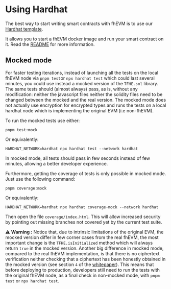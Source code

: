 # Using Hardhat

The best way to start writing smart contracts with fhEVM is to use our [Hardhat template](https://github.com/zama-ai/fhevm-hardhat-template).

It allows you to start a fhEVM docker image and run your smart contract on it. Read the [README](https://github.com/zama-ai/fhevm-hardhat-template/blob/main/README.md) for more information.

## Mocked mode

For faster testing iterations, instead of launching all the tests on the local fhEVM node via `pnpm test`or `npx hardhat test` which could last several minutes, you could use instead a mocked version of the `TFHE.sol` library.
The same tests should (almost always) pass, as is, without any modification: neither the javascript files neither the solidity files need to be changed between the mocked and the real version. The mocked mode does not actually use encryption for encrypted types and runs the tests on a local hardhat node which is implementing the original EVM (i.e non-fhEVM).

To run the mocked tests use either:

```
pnpm test:mock
```

Or equivalently:

```
HARDHAT_NETWORK=hardhat npx hardhat test --network hardhat
```

In mocked mode, all tests should pass in few seconds instead of few minutes, allowing a better developer experience.

Furthermore, getting the coverage of tests is only possible in mocked mode. Just use the following command:

```
pnpm coverage:mock
```

Or equivalently:

```
HARDHAT_NETWORK=hardhat npx hardhat coverage-mock --network hardhat
```

Then open the file `coverage/index.html`. This will allow increased security by pointing out missing branches not covered yet by the current test suite.

⚠️ **Warning :** Notice that, due to intrinsic limitations of the original EVM, the mocked version differ in few corner cases from the real fhEVM, the most important change is the `TFHE.isInitialized` method which will always return `true` in the mocked version. Another big difference in mocked mode, compared to the real fhEVM implementation, is that there is no ciphertext verification neither checking that a ciphertext has been honestly obtained in the mocked version (see section `4` of the [whitepaper](../../../fhevm-whitepaper.pdf)).
This means that before deploying to production, developers still need to run the tests with the original fhEVM node, as a final check in non-mocked mode, with `pnpm test` or `npx hardhat test`.

